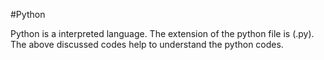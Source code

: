 #Python

Python is a interpreted language. The extension of the python file is (.py).
The above discussed codes help to understand the python codes.
